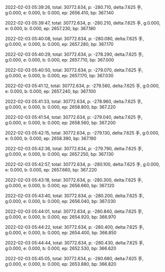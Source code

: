 2022-02-03 05:39:26, total: 30772.634, p: -280.710, delta:7.625 手, g:0.000, e: 0.000, b: 0.000, ep: 2656.410, bp: 367.140

2022-02-03 05:39:47, total: 30772.634, p: -280.210, delta:7.625 手, g:0.000, e: 0.000, b: 0.000, ep: 2657.230, bp: 367.180

2022-02-03 05:40:08, total: 30772.634, p: -280.080, delta:7.625 手, g:0.000, e: 0.000, b: 0.000, ep: 2657.280, bp: 367.170

2022-02-03 05:40:29, total: 30772.634, p: -278.290, delta:7.625 手, g:0.000, e: 0.000, b: 0.000, ep: 2657.710, bp: 367.000

2022-02-03 05:40:50, total: 30772.634, p: -279.070, delta:7.625 手, g:0.000, e: 0.000, b: 0.000, ep: 2657.170, bp: 367.030

2022-02-03 05:41:12, total: 30772.634, p: -279.560, delta:7.625 手, g:0.000, e: 0.000, b: 0.000, ep: 2657.240, bp: 367.100

2022-02-03 05:41:33, total: 30772.634, p: -278.960, delta:7.625 手, g:0.000, e: 0.000, b: 0.000, ep: 2658.800, bp: 367.220

2022-02-03 05:41:54, total: 30772.634, p: -279.040, delta:7.625 手, g:0.000, e: 0.000, b: 0.000, ep: 2658.560, bp: 367.200

2022-02-03 05:42:15, total: 30772.634, p: -279.130, delta:7.625 手, g:0.000, e: 0.000, b: 0.000, ep: 2658.390, bp: 367.190

2022-02-03 05:42:36, total: 30772.634, p: -279.790, delta:7.625 手, g:0.000, e: 0.000, b: 0.000, ep: 2657.250, bp: 367.130

2022-02-03 05:42:57, total: 30772.634, p: -280.100, delta:7.625 手, g:0.000, e: 0.000, b: 0.000, ep: 2657.660, bp: 367.220

2022-02-03 05:43:18, total: 30772.634, p: -280.300, delta:7.625 手, g:0.000, e: 0.000, b: 0.000, ep: 2656.660, bp: 367.120

2022-02-03 05:43:40, total: 30772.634, p: -280.200, delta:7.625 手, g:0.000, e: 0.000, b: 0.000, ep: 2656.040, bp: 367.030

2022-02-03 05:44:01, total: 30772.634, p: -280.840, delta:7.625 手, g:0.000, e: 0.000, b: 0.000, ep: 2654.920, bp: 366.970

2022-02-03 05:44:22, total: 30772.634, p: -280.400, delta:7.625 手, g:0.000, e: 0.000, b: 0.000, ep: 2654.400, bp: 366.850

2022-02-03 05:44:44, total: 30772.634, p: -280.430, delta:7.625 手, g:0.000, e: 0.000, b: 0.000, ep: 2652.530, bp: 366.620

2022-02-03 05:45:05, total: 30772.634, p: -280.680, delta:7.625 手, g:0.000, e: 0.000, b: 0.000, ep: 2653.880, bp: 366.820